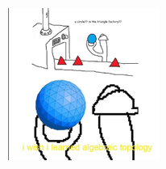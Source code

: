 <p align="center">
  <img src="imagenes/i_wish_algebraic_topology.jpg" alt="imagen_de_prueba" width="300">
</p>

<!---
Juan-Pan/Juan-Pan is a ✨ special ✨ repository because its `README.md` (this file) appears on your GitHub profile.
You can click the Preview link to take a look at your changes.
--->
